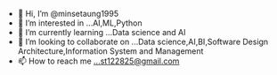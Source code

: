 - 👋 Hi, I’m @minsetaung1995
- 👀 I’m interested in ...AI,ML,Python
- 🌱 I’m currently learning ...Data science and AI
- 💞️ I’m looking to collaborate on ...Data science,AI,BI,Software Design Architecture,Information System and Management
- 📫 How to reach me ...st122825@gmail.com

<!---
minsetaung1995/minsetaung1995 is a ✨ special ✨ repository because its `README.md` (this file) appears on your GitHub profile.
You can click the Preview link to take a look at your changes.
--->
